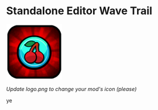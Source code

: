 # Standalone Editor Wave Trail

<img src="logo.png" width="150" alt="the mod's logo" />

*Update logo.png to change your mod's icon (please)*

ye
